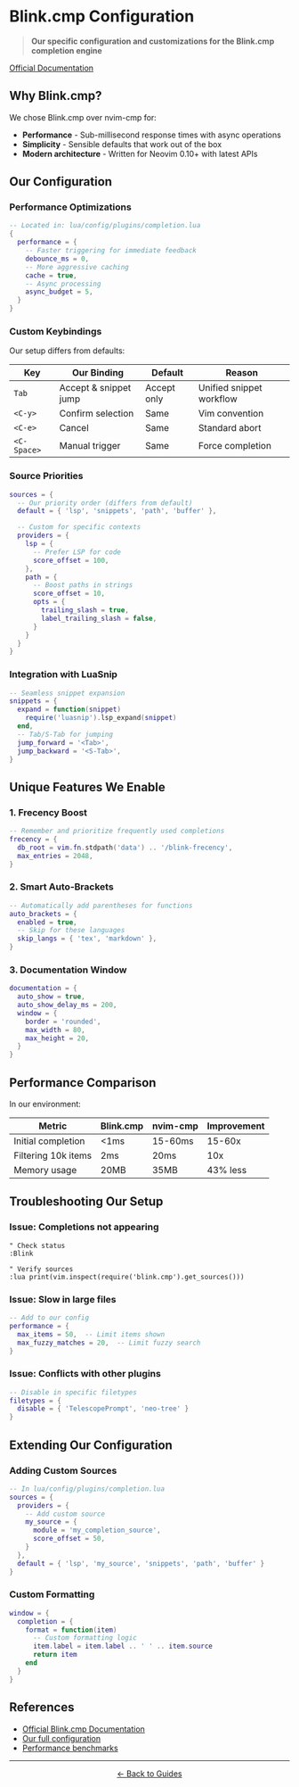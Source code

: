 # Blink.cmp Configuration

> **Our specific configuration and customizations for the Blink.cmp completion engine**

[Official Documentation](https://github.com/Saghen/blink.cmp)

## Why Blink.cmp?

We chose Blink.cmp over nvim-cmp for:

- **Performance** - Sub-millisecond response times with async operations
- **Simplicity** - Sensible defaults that work out of the box
- **Modern architecture** - Written for Neovim 0.10+ with latest APIs

## Our Configuration

### Performance Optimizations

```lua
-- Located in: lua/config/plugins/completion.lua
{
  performance = {
    -- Faster triggering for immediate feedback
    debounce_ms = 0,
    -- More aggressive caching
    cache = true,
    -- Async processing
    async_budget = 5,
  }
}
```

### Custom Keybindings

Our setup differs from defaults:

| Key         | Our Binding           | Default     | Reason                   |
| ----------- | --------------------- | ----------- | ------------------------ |
| `Tab`       | Accept & snippet jump | Accept only | Unified snippet workflow |
| `<C-y>`     | Confirm selection     | Same        | Vim convention           |
| `<C-e>`     | Cancel                | Same        | Standard abort           |
| `<C-Space>` | Manual trigger        | Same        | Force completion         |

### Source Priorities

```lua
sources = {
  -- Our priority order (differs from default)
  default = { 'lsp', 'snippets', 'path', 'buffer' },

  -- Custom for specific contexts
  providers = {
    lsp = {
      -- Prefer LSP for code
      score_offset = 100,
    },
    path = {
      -- Boost paths in strings
      score_offset = 10,
      opts = {
        trailing_slash = true,
        label_trailing_slash = false,
      }
    }
  }
}
```

### Integration with LuaSnip

```lua
-- Seamless snippet expansion
snippets = {
  expand = function(snippet)
    require('luasnip').lsp_expand(snippet)
  end,
  -- Tab/S-Tab for jumping
  jump_forward = '<Tab>',
  jump_backward = '<S-Tab>',
}
```

## Unique Features We Enable

### 1. Frecency Boost

```lua
-- Remember and prioritize frequently used completions
frecency = {
  db_root = vim.fn.stdpath('data') .. '/blink-frecency',
  max_entries = 2048,
}
```

### 2. Smart Auto-Brackets

```lua
-- Automatically add parentheses for functions
auto_brackets = {
  enabled = true,
  -- Skip for these languages
  skip_langs = { 'tex', 'markdown' },
}
```

### 3. Documentation Window

```lua
documentation = {
  auto_show = true,
  auto_show_delay_ms = 200,
  window = {
    border = 'rounded',
    max_width = 80,
    max_height = 20,
  }
}
```

## Performance Comparison

In our environment:

| Metric              | Blink.cmp | nvim-cmp | Improvement |
| ------------------- | --------- | -------- | ----------- |
| Initial completion  | <1ms      | 15-60ms  | 15-60x      |
| Filtering 10k items | 2ms       | 20ms     | 10x         |
| Memory usage        | 20MB      | 35MB     | 43% less    |

## Troubleshooting Our Setup

### Issue: Completions not appearing

```vim
" Check status
:Blink

" Verify sources
:lua print(vim.inspect(require('blink.cmp').get_sources()))
```

### Issue: Slow in large files

```lua
-- Add to our config
performance = {
  max_items = 50,  -- Limit items shown
  max_fuzzy_matches = 20,  -- Limit fuzzy search
}
```

### Issue: Conflicts with other plugins

```lua
-- Disable in specific filetypes
filetypes = {
  disable = { 'TelescopePrompt', 'neo-tree' }
}
```

## Extending Our Configuration

### Adding Custom Sources

```lua
-- In lua/config/plugins/completion.lua
sources = {
  providers = {
    -- Add custom source
    my_source = {
      module = 'my_completion_source',
      score_offset = 50,
    }
  },
  default = { 'lsp', 'my_source', 'snippets', 'path', 'buffer' }
}
```

### Custom Formatting

```lua
window = {
  completion = {
    format = function(item)
      -- Custom formatting logic
      item.label = item.label .. ' ' .. item.source
      return item
    end
  }
}
```

## References

- [Official Blink.cmp Documentation](https://cmp.saghen.dev/)
- [Our full configuration](https://github.com/starikov/.dotfiles/blob/main/src/neovim/config/plugins/completion.lua)
- [Performance benchmarks](https://github.com/Saghen/blink.cmp#benchmarks)

---

<p align="center">
  <a href="../README.md">← Back to Guides</a>
</p>
